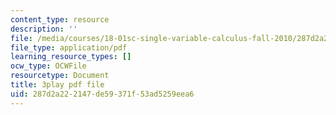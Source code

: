 ```yaml
---
content_type: resource
description: ''
file: /media/courses/18-01sc-single-variable-calculus-fall-2010/287d2a222147de59371f53ad5259eea6_Fj7pbLwbSmU.pdf
file_type: application/pdf
learning_resource_types: []
ocw_type: OCWFile
resourcetype: Document
title: 3play pdf file
uid: 287d2a22-2147-de59-371f-53ad5259eea6
---
```

